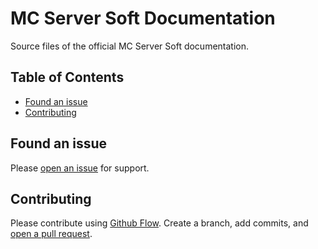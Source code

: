 # MC Server Soft Documentation

Source files of the official MC Server Soft documentation.

## Table of Contents

- [Found an issue](#found-an-issue)
- [Contributing](#contributing)

## Found an issue

Please [open an issue](https://github.com/mcserversoft/documentation/issues/new) for support.

## Contributing

Please contribute using [Github Flow](https://guides.github.com/introduction/flow/). Create a branch, add commits, and [open a pull request](https://github.com/mcserversoft/documentation/compare).